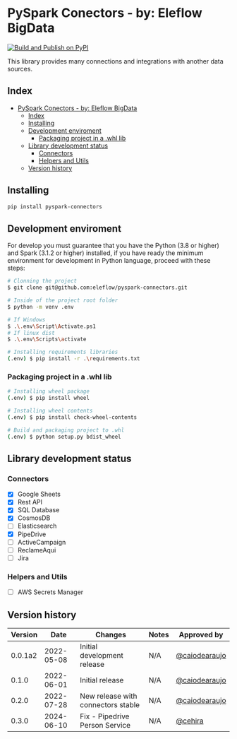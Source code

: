 
# PySpark Conectors - by: Eleflow BigData

[![Build and Publish on PyPI](https://github.com/eleflow/pyspark-connectors/actions/workflows/python-publish.yml/badge.svg)](https://github.com/eleflow/pyspark-connectors/actions/workflows/python-publish.yml)

This library provides many connections and integrations with another data sources.

## Index

- [PySpark Conectors - by: Eleflow BigData](#pyspark-conectors---by-eleflow-bigdata)
  - [Index](#index)
  - [Installing](#installing)
  - [Development enviroment](#development-enviroment)
    - [Packaging project in a .whl lib](#packaging-project-in-a-whl-lib)
  - [Library development status](#library-development-status)
    - [Connectors](#connectors)
    - [Helpers and Utils](#helpers-and-utils)
  - [Version history](#version-history)

## Installing

```bash
pip install pyspark-connectors
```

## Development enviroment

For develop you must guarantee that you have the Python (3.8 or higher) and Spark (3.1.2 or higher) installed, if you have ready the minimum environment for development in Python language, proceed with these steps:

```bash
# Clonning the project
$ git clone git@github.com:eleflow/pyspark-connectors.git

# Inside of the project root folder
$ python -m venv .env

# If Windows
$ .\.env\Script\Activate.ps1 
# If linux dist
$ .\.env\Scripts\activate

# Installing requirements libraries
(.env) $ pip install -r .\requirements.txt
```

### Packaging project in a .whl lib

```bash
# Installing wheel package
(.env) $ pip install wheel

# Installing wheel contents
(.env) $ pip install check-wheel-contents

# Build and packaging project to .whl
(.env) $ python setup.py bdist_wheel
```

## Library development status

### Connectors

- [x] Google Sheets
- [x] Rest API
- [x] SQL Database
- [x] CosmosDB
- [ ] Elasticsearch
- [x] PipeDrive
- [ ] ActiveCampaign
- [ ] ReclameAqui
- [ ] Jira

### Helpers and Utils

- [ ] AWS Secrets Manager

## Version history

| Version | Date | Changes | Notes | Approved by |
| --- | --- | --- | --- | --- |
| 0.0.1a2 | 2022-05-08 | Initial development release | N/A | [@caiodearaujo](https://github.com/caiodearaujo) |
| 0.1.0 | 2022-06-01 | Initial release | N/A | [@caiodearaujo](https://github.com/caiodearaujo) |
| 0.2.0 | 2022-07-28 | New release with connectors stable | N/A | [@caiodearaujo](https://github.com/caiodearaujo) |
| 0.3.0 | 2024-06-10 | Fix - Pipedrive Person Service | N/A | [@cehira](https://github.com/cehira) |
